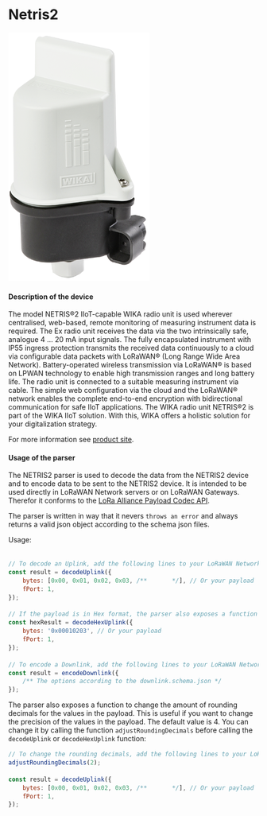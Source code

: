 # Netris2

![Netris2](../../../../../assets/Netris2.png)

#### Description of the device

The model NETRIS®2 IIoT-capable WIKA radio unit is used wherever centralised, web-based, remote monitoring of measuring instrument data is required.
The Ex radio unit receives the data via the two intrinsically safe, analogue 4 ... 20 mA input signals. The fully encapsulated instrument with IP55 ingress protection transmits the received data continuously to a cloud via configurable data packets with LoRaWAN® (Long Range Wide Area Network).
Battery-operated wireless transmission via LoRaWAN® is based on LPWAN technology to enable high transmission ranges and long battery life.
The radio unit is connected to a suitable measuring instrument via cable.
The simple web configuration via the cloud and the LoRaWAN® network enables the complete end-to-end encryption with bidirectional communication for safe IIoT applications.
The WIKA radio unit NETRIS®2 is part of the WIKA IIoT solution. With this, WIKA offers a holistic solution for your digitalization strategy.

For more information see [product site](https://www.wika.com/en-en/netris_2.WIKA).

#### Usage of the parser

The NETRIS2 parser is used to decode the data from the NETRIS2 device and to encode data to be sent to the NETRIS2 device. It is intended to be used directly in LoRaWAN Network servers or on LoRaWAN Gateways. Therefor it conforms to the [LoRa Alliance Payload Codec API](https://resources.lora-alliance.org/technical-specifications/ts013-1-0-0-payload-codec-api).

The parser is written in way that it nevers `throws an error` and always returns a valid json object according to the schema json files.

Usage:
```javascript

// To decode an Uplink, add the following lines to your LoRaWAN Network server or Gateway:
const result = decodeUplink({
    bytes: [0x00, 0x01, 0x02, 0x03, /**       */], // Or your payload
    fPort: 1,
});

// If the payload is in Hex format, the parser also exposes a function to decode it:
const hexResult = decodeHexUplink({
    bytes: '0x00010203', // Or your payload
    fPort: 1,
});

// To encode a Downlink, add the following lines to your LoRaWAN Network server or Gateway:
const result = encodeDownlink({
    /** The options according to the downlink.schema.json */
});
```

The parser also exposes a function to change the amount of rounding decimals for the values in the payload. This is useful if you want to change the precision of the values in the payload. The default value is 4. You can change it by calling the function `adjustRoundingDecimals` before calling the `decodeUplink` or `decodeHexUplink` function:

```javascript
// To change the rounding decimals, add the following lines to your LoRaWAN Network server or Gateway:
adjustRoundingDecimals(2);

const result = decodeUplink({
    bytes: [0x00, 0x01, 0x02, 0x03, /**       */], // Or your payload
    fPort: 1,
});
```
